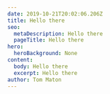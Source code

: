 ```yaml
---
date: 2019-10-21T20:02:06.206Z
title: Hello there
seo:
  metaDescription: Hello there
  pageTitle: Hello there
hero:
  heroBackground: None
content:
  body: Hello there
  excerpt: Hello there
author: Tom Maton
---
```


